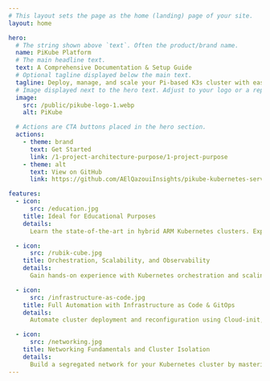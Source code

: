 ```yaml
---
# This layout sets the page as the home (landing) page of your site.
layout: home

hero:
  # The string shown above `text`. Often the product/brand name.
  name: PiKube Platform
  # The main headline text.
  text: A Comprehensive Documentation & Setup Guide
  # Optional tagline displayed below the main text.
  tagline: Deploy, manage, and scale your Pi-based K3s cluster with ease.
  # Image displayed next to the hero text. Adjust to your logo or a representative image.
  image:
    src: /public/pikube-logo-1.webp
    alt: PiKube

  # Actions are CTA buttons placed in the hero section.
  actions:
    - theme: brand
      text: Get Started
      link: /1-project-architecture-purpose/1-project-purpose
    - theme: alt
      text: View on GitHub
      link: https://github.com/AElQazouiInsights/pikube-kubernetes-service

features:
  - icon:
      src: /education.jpg
    title: Ideal for Educational Purposes
    details: 
      Learn the state-of-the-art in hybrid ARM Kubernetes clusters. Explore Kubernetes orchestration, scalability, and service integrations while working on bare metal servers instead of VMs.

  - icon:
      src: /rubik-cube.jpg
    title: Orchestration, Scalability, and Observability
    details:
      Gain hands-on experience with Kubernetes orchestration and scaling microservices while utilizing a comprehensive monitoring framework that integrates real-time application traces, logs, and metrics into a unified dashboard for easy visualization and analysis.

  - icon:
      src: /infrastructure-as-code.jpg
    title: Full Automation with Infrastructure as Code & GitOps
    details: 
      Automate cluster deployment and reconfiguration using Cloud-init, Ansible, and ArgoCD/Flux CD. Effortlessly rebuild and reconfigure your entire cluster, enabling rapid iteration and recovery from failure.

  - icon:
      src: /networking.jpg
    title: Networking Fundamentals and Cluster Isolation
    details: 
      Build a segregated network for your Kubernetes cluster by mastering essential networking components—routers, firewalls, DHCP, DNS, load balancers, and NTP—in a cloud-native environment.
---
```

